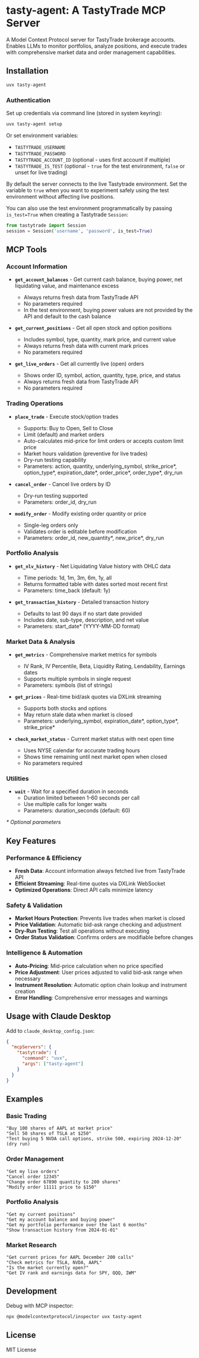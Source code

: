 # tasty-agent: A TastyTrade MCP Server

A Model Context Protocol server for TastyTrade brokerage accounts. Enables LLMs to monitor portfolios, analyze positions, and execute trades with comprehensive market data and order management capabilities.

## Installation

```bash
uvx tasty-agent
```

### Authentication

Set up credentials via command line (stored in system keyring):

```bash
uvx tasty-agent setup
```

Or set environment variables:
- `TASTYTRADE_USERNAME`
- `TASTYTRADE_PASSWORD`
- `TASTYTRADE_ACCOUNT_ID` (optional - uses first account if multiple)
- `TASTYTRADE_IS_TEST` (optional - `true` for the test environment, `false` or
  unset for live trading)

By default the server connects to the live Tastytrade environment. Set the
variable to `true` when you want to experiment safely using the test
environment without affecting live positions.

You can also use the test environment programmatically by passing
`is_test=True` when creating a Tastytrade `Session`:

```python
from tastytrade import Session
session = Session('username', 'password', is_test=True)
```

## MCP Tools

### Account Information
- **`get_account_balances`** - Get current cash balance, buying power, net liquidating value, and maintenance excess
  - Always returns fresh data from TastyTrade API
  - No parameters required
  - In the test environment, buying power values are not provided by the API and default to the cash balance

- **`get_current_positions`** - Get all open stock and option positions
  - Includes symbol, type, quantity, mark price, and current value
  - Always returns fresh data with current mark prices
  - No parameters required

- **`get_live_orders`** - Get all currently live (open) orders
  - Shows order ID, symbol, action, quantity, type, price, and status
  - Always returns fresh data from TastyTrade API
  - No parameters required

### Trading Operations
- **`place_trade`** - Execute stock/option trades
  - Supports: Buy to Open, Sell to Close
  - Limit (default) and market orders
  - Auto-calculates mid-price for limit orders or accepts custom limit price
  - Market hours validation (preventive for live trades)
  - Dry-run testing capability
  - Parameters: action, quantity, underlying_symbol, strike_price*, option_type*, expiration_date*, order_price*, order_type*, dry_run

- **`cancel_order`** - Cancel live orders by ID
  - Dry-run testing supported
  - Parameters: order_id, dry_run

- **`modify_order`** - Modify existing order quantity or price
  - Single-leg orders only
  - Validates order is editable before modification
  - Parameters: order_id, new_quantity*, new_price*, dry_run

### Portfolio Analysis
- **`get_nlv_history`** - Net Liquidating Value history with OHLC data
  - Time periods: 1d, 1m, 3m, 6m, 1y, all
  - Returns formatted table with dates sorted most recent first
  - Parameters: time_back (default: 1y)

- **`get_transaction_history`** - Detailed transaction history
  - Defaults to last 90 days if no start date provided
  - Includes date, sub-type, description, and net value
  - Parameters: start_date* (YYYY-MM-DD format)

### Market Data & Analysis
- **`get_metrics`** - Comprehensive market metrics for symbols
  - IV Rank, IV Percentile, Beta, Liquidity Rating, Lendability, Earnings dates
  - Supports multiple symbols in single request
  - Parameters: symbols (list of strings)

- **`get_prices`** - Real-time bid/ask quotes via DXLink streaming
  - Supports both stocks and options
  - May return stale data when market is closed
  - Parameters: underlying_symbol, expiration_date*, option_type*, strike_price*

- **`check_market_status`** - Current market status with next open time
  - Uses NYSE calendar for accurate trading hours
  - Shows time remaining until next market open when closed
  - No parameters required

### Utilities
- **`wait`** - Wait for a specified duration in seconds
  - Duration limited between 1-60 seconds per call
  - Use multiple calls for longer waits
  - Parameters: duration_seconds (default: 60)

*\* Optional parameters*

## Key Features

### Performance & Efficiency
- **Fresh Data**: Account information always fetched live from TastyTrade API
- **Efficient Streaming**: Real-time quotes via DXLink WebSocket
- **Optimized Operations**: Direct API calls minimize latency

### Safety & Validation
- **Market Hours Protection**: Prevents live trades when market is closed
- **Price Validation**: Automatic bid-ask range checking and adjustment
- **Dry-Run Testing**: Test all operations without executing
- **Order Status Validation**: Confirms orders are modifiable before changes

### Intelligence & Automation
- **Auto-Pricing**: Mid-price calculation when no price specified
- **Price Adjustment**: User prices adjusted to valid bid-ask range when necessary
- **Instrument Resolution**: Automatic option chain lookup and instrument creation
- **Error Handling**: Comprehensive error messages and warnings

## Usage with Claude Desktop

Add to `claude_desktop_config.json`:

```json
{
  "mcpServers": {
    "tastytrade": {
      "command": "uvx",
      "args": ["tasty-agent"]
    }
  }
}
```

## Examples

### Basic Trading
```
"Buy 100 shares of AAPL at market price"
"Sell 50 shares of TSLA at $250"
"Test buying 5 NVDA call options, strike 500, expiring 2024-12-20" (dry run)
```

### Order Management
```
"Get my live orders"
"Cancel order 12345"
"Change order 67890 quantity to 200 shares"
"Modify order 11111 price to $150"
```

### Portfolio Analysis
```
"Get my current positions"
"Get my account balance and buying power"
"Get my portfolio performance over the last 6 months"
"Show transaction history from 2024-01-01"
```

### Market Research
```
"Get current prices for AAPL December 200 calls"
"Check metrics for TSLA, NVDA, AAPL"
"Is the market currently open?"
"Get IV rank and earnings data for SPY, QQQ, IWM"
```

## Development

Debug with MCP inspector:
```bash
npx @modelcontextprotocol/inspector uvx tasty-agent
```

## License

MIT License
